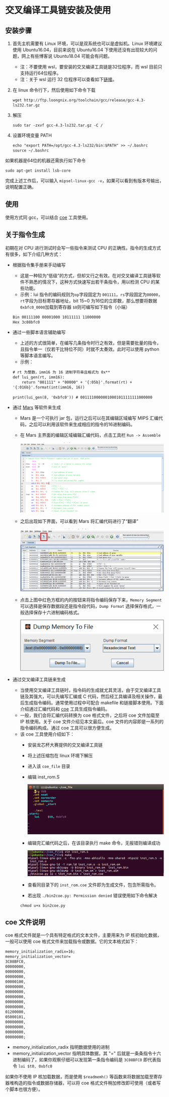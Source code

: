 # 交叉编译工具链安装及使用

## 安装步骤

1. 首先主机需要有 Linux 环境，可以是双系统也可以是虚拟机。Linux 环境建议使用 Ubuntu16.04，目前来说在 Ubuntu16.04 下使用还没有出现较大的问题，网上有些博客说 Ubuntu18.04 可能会有问题。
    - 注：不要使用 wsl，要安装的交叉编译工具链是32位程序，而 wsl 目前只支持运行64位程序。
    - 注：关于 wsl 运行 32 位程序可以查看如下[链接](https://github.com/microsoft/WSL/issues/2468)。

2. 在 linux 命令行下，然后使用如下命令下载
    ```
    wget http://ftp.loongnix.org/toolchain/gcc/release/gcc-4.3-ls232.tar.gz
    ```

3. 解压
    ```
    sudo tar -zxvf gcc-4.3-ls232.tar.gz -C /
    ```

4. 设置环境变量 PATH
    ```
    echo "export PATH=/opt/gcc-4.3-ls232/bin:$PATH" >> ~/.bashrc
    source ~/.bashrc
    ```

如果机器是64位的机器还需执行如下命令
```
sudo apt-get install lsb-core 
```

完成上述工作后，可以输入 `mipsel-linux-gcc -v`，如果可以看到有版本号输出，说明配置正确。

## 使用

使用方式同 gcc，可以结合 [coe](https://github.com/bit-mips/bitmips_experiments/tree/master/tools/coe%20tool) 工具使用。

## 关于指令生成

初期在对 CPU 进行测试时会写一些指令来测试 CPU 的正确性。指令的生成方式有很多，如下介绍几种方式：

- 根据指令集手册来手动编写
    - 这是一种较为“低级”的方式，但却又行之有效。在对交叉编译工具链等软件不熟悉的情况下，这种方式快速写出若干条指令，用以检测 CPU 的某些功能。
    - 示例：lui 指令的编码规则为`op`字段固定为 `001111`，`rs`字段固定为`00000`，`rt`字段为目标寄存器地址，bit 15~0 为16位的立即数，那么想要将数据`0xbfc0_0000`加载到寄存器 `$8`则可编写如下指令（小端）
    ```
    Bin 00111100 00001000 10111111 11000000
    Hex 3c08bfc0
    ```
- 通过一些脚本语言辅助编写
    - 上述的方式很简单，在编写几条指令时行之有效，但是需要批量的指令，且指令单一（仅若干比特位不同）时就不太奏效。此时可以使用 python 等脚本语言编写。
    - 示例：
    ```
    # rt 为整数，imm16 为 16 进制字符串且格式为 0x**
    def lui_gen(rt, imm16):
        return "001111" + "00000" + '{:05b}'.format(rt) + '{:016b}'.format(int(imm16, 16))

    print(lui_gen(8, '0xbfc0')) # 00111100000010001011111111000000
    ```

- 通过 [Mars](http://courses.missouristate.edu/kenvollmar/mars/) 等软件来生成
    - Mars 是一个可执行 jar 包，运行之后可以在其编辑区域编写 MIPS 汇编代码，之后可以利用该软件来生成相应的指令的16进制编码。
    - 在 Mars 主界面的编辑区域编辑汇编代码，点击工具栏 `Run -> Assemble`
    
        ![](../img/others/p3.png)
    
    - 之后出现如下界面，可以看到 Mars 将汇编代码进行了“翻译”
    
        ![](../img/others/p4.png)

    - 点击上图中红色方框的内的按钮来将指令编码保存下来，`Memory Segment` 可以选择是保存数据段还是指令段代码，`Dump Format` 选择保存格式，一般选择保存十六进制编码格式。

        ![](../img/others/p5.png)

- 通过交叉编译工具链来生成
    - 当使用交叉编译工具链时，指令码的生成就尤其灵活，由于交叉编译工具链及其强大，可以先编写汇编或 C 代码，然后经工具编译及相关操作，最后生成指令编码。通常使用过程中可配合 makefile 和链接脚本使用。下面介绍通过汇编代码和 [coe](https://github.com/bit-mips/bitmips_experiments/tree/master/tools/coe%20tool) 工具生成指令编码。
    - 一般，我们会将汇编代码转换为 coe 格式文件，之后将 coe 文件加载至 IP 核使用。关于 coe 文件介绍见本文最后。coe 文件的内容即是一系列的指令编码构成。通过 coe 工具可以很方便生成。
    - 该 coe 工具使用介绍如下：
        - 安装龙芯杯大赛提供的交叉编译工具链
        - 将上述压缩包在 linux 环境下解压
        - 进入该 `coe_file` 目录
        - 编辑 inst_rom.S

            ![](../img/others/p1.jpg)
        
        - 编辑完汇编代码之后，在该目录执行 make 命令，无报错则编译成功
        
            ![](../img/others/p2.jpg)
        
        - 查看同目录下的 `inst_rom.coe` 文件即为生成文件，包含所需指令。
        - 若出现 `./bin2coe.py: Permission denied` 错误使用如下命令解决
        ```
        chmod u+x bin2coe.py
        ```

## coe 文件说明
coe 格式文件就是一个具有特定格式的文本文件，主要用来为 IP 核初始化数据，一般可以使用 coe 格式文件来加载指令或数据。它的文本格式如下：
```
memory_initialization_radix=16;
memory_initialization_vector=
3C08BFC0,
00000000,
00000000,
00000000,
00000100,
00000000,
00000000,
00000000,
00000000,
00000000,
01200000,
05000101,
00000000,
00000000,
00000000,
00000000;
```
- memory_initialization_radix 指明数据使用的进制
- memory_initialization_vector 指明具体数据，其 "=" 后就是一条条指令十六进制编码了，如果你观察仔细可以发现第一条指令编码是 `3C08BFC0` 即代表指令 `lui $t0, 0xbfc0`

如果你不使用 IP 核加载数据，而是使用 `$readmemh()` 等函数来将数据加载至寄存器堆构造的指令或数据存储器，可以将 coe 格式文件稍加修改即可使用（或者写个脚本也很方便）。


